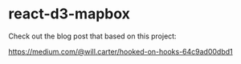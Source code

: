 # react-d3-mapbox

Check out the blog post that based on this project:

https://medium.com/@will.carter/hooked-on-hooks-64c9ad00dbd1